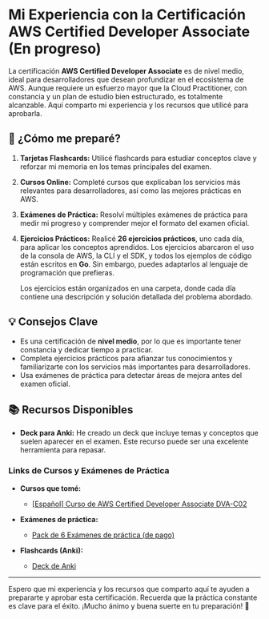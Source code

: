 # Mi Experiencia con la Certificación AWS Certified Developer Associate (En progreso)

La certificación **AWS Certified Developer Associate** es de nivel medio, ideal para desarrolladores que desean profundizar en el ecosistema de AWS. Aunque requiere un esfuerzo mayor que la Cloud Practitioner, con constancia y un plan de estudio bien estructurado, es totalmente alcanzable. Aquí comparto mi experiencia y los recursos que utilicé para aprobarla.

## 📘 ¿Cómo me preparé?

1. **Tarjetas Flashcards:**
   Utilicé flashcards para estudiar conceptos clave y reforzar mi memoria en los temas principales del examen.

2. **Cursos Online:**
   Completé cursos que explicaban los servicios más relevantes para desarrolladores, así como las mejores prácticas en AWS.

3. **Exámenes de Práctica:**
   Resolví múltiples exámenes de práctica para medir mi progreso y comprender mejor el formato del examen oficial.

4. **Ejercicios Prácticos:**
   Realicé **26 ejercicios prácticos**, uno cada día, para aplicar los conceptos aprendidos. Los ejercicios abarcaron el uso de la consola de AWS, la CLI y el SDK, y todos los ejemplos de código están escritos en **Go**. Sin embargo, puedes adaptarlos al lenguaje de programación que prefieras.

   Los ejercicios están organizados en una carpeta, donde cada día contiene una descripción y solución detallada del problema abordado.

## 💡 Consejos Clave

- Es una certificación de **nivel medio**, por lo que es importante tener constancia y dedicar tiempo a practicar.
- Completa ejercicios prácticos para afianzar tus conocimientos y familiarizarte con los servicios más importantes para desarrolladores.
- Usa exámenes de práctica para detectar áreas de mejora antes del examen oficial.

## 📚 Recursos Disponibles

- **Deck para Anki:** He creado un deck que incluye temas y conceptos que suelen aparecer en el examen. Este recurso puede ser una excelente herramienta para repasar.

### Links de Cursos y Exámenes de Práctica

- **Cursos que tomé:**

  - [[Español] Curso de AWS Certified Developer Associate DVA-C02](https://www.udemy.com/course/aws-certified-developer-associate-dva/?couponCode=KEEPLEARNING)

- **Exámenes de práctica:**

  - [Pack de 6 Exámenes de práctica (de pago)](https://www.udemy.com/course/examenes-practicos-aws-certified-developer-associate/?couponCode=KEEPLEARNING)

- **Flashcards (Anki):**
  - [Deck de Anki](https://ankiweb.net/shared/info/887818636)

---

Espero que mi experiencia y los recursos que comparto aquí te ayuden a prepararte y aprobar esta certificación. Recuerda que la práctica constante es clave para el éxito. ¡Mucho ánimo y buena suerte en tu preparación! 🚀
